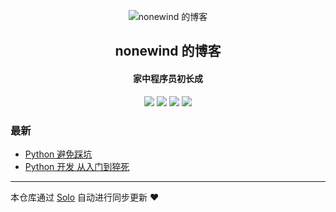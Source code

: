 <p align="center"><img alt="nonewind 的博客" src="https://static.b3log.org/images/brand/solo-32.png"></p><h2 align="center">
nonewind 的博客
</h2>

<h4 align="center">家中程序员初长成</h4>
<p align="center"><a title="nonewind 的博客" target="_blank" href="https://github.com/nonewind/solo-blog"><img src="https://img.shields.io/github/last-commit/nonewind/solo-blog.svg?style=flat-square&color=FF9900"></a>
<a title="GitHub repo size in bytes" target="_blank" href="https://github.com/nonewind/solo-blog"><img src="https://img.shields.io/github/repo-size/nonewind/solo-blog.svg?style=flat-square"></a>
<a title="Solo Version" target="_blank" href="https://github.com/b3log/solo/releases"><img src="https://img.shields.io/badge/solo-3.6.4-f1e05a.svg?style=flat-square&color=blueviolet"></a>
<a title="Hits" target="_blank" href="https://github.com/b3log/hits"><img src="https://hits.b3log.org/nonewind/solo-blog.svg"></a></p>

### 最新

* [Python 避免踩坑](http://aj-hunter.xyz:8083/articles/2019/09/18/1568774761283.html)
* [Python 开发 从入门到猝死](http://aj-hunter.xyz:8083/articles/2019/09/18/1568774094616.html)



---

本仓库通过 [Solo](https://github.com/b3log/solo) 自动进行同步更新 ❤️ 